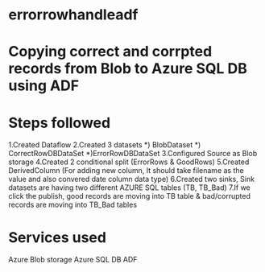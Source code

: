 # errorrowhandleadf
Copying correct and corrpted records from Blob to Azure SQL DB using ADF
======================================================================

Steps followed
==============
1.Created Dataflow
2.Created 3 datasets
    *) BlobDataset
    *) CorrectRowDBDataSet
    *)ErrorRowDBDataSet
3.Configured Source as Blob storage
4.Created 2 conditional split (ErrorRows & GoodRows)
5.Created DerivedColumn (For adding new column, It should take filename as the value and also convered date column data type)
6.Created two sinks, Sink datasets are having two different AZURE SQL tables (TB, TB_Bad)
7.If we click the publish, good records are moving into TB table & bad/corrupted records are moving into TB_Bad tables

Services used
=============

Azure Blob storage
Azure SQL DB
ADF
